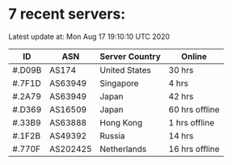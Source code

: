 # 7 recent servers:

Latest update at: Mon Aug 17 19:10:10 UTC 2020

| ID | ASN | Server Country | Online |
| -- | --- | -------------- | ------ |
| #.D09B | AS174 | United States | 30 hrs |
| #.7F1D | AS63949 | Singapore | 4 hrs |
| #.2A79 | AS63949 | Japan | 42 hrs |
| #.D369 | AS16509 | Japan | 60 hrs offline |
| #.33B9 | AS63888 | Hong Kong | 1 hrs offline |
| #.1F2B | AS49392 | Russia | 14 hrs |
| #.770F | AS202425 | Netherlands | 16 hrs offline |

